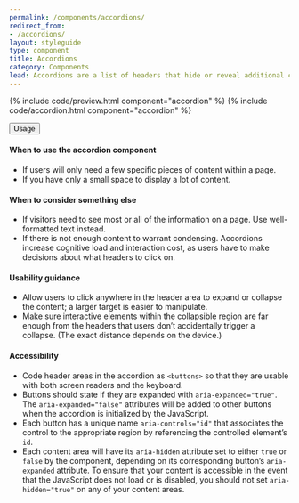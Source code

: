 ```yaml
---
permalink: /components/accordions/
redirect_from:
- /accordions/
layout: styleguide
type: component
title: Accordions
category: Components
lead: Accordions are a list of headers that hide or reveal additional content when selected.
---
```


{% include code/preview.html component="accordion" %}
{% include code/accordion.html component="accordion" %}
<div class="usa-accordion usa-accordion--bordered site-accordion-docs">
  <button class="usa-button-unstyled usa-accordion__button"
    aria-expanded="true" aria-controls="documentation">
    Usage
  </button>
  <div id="documentation" class="usa-accordion__content usa-prose site-prose">
    <h4>When to use the accordion component</h4>
    <ul class="usa-content-list">
      <li>If users will only need a few specific pieces of content within a page.</li>
      <li>If you have only a small space to display a lot of content.</li>
    </ul>
    <h4>When to consider something else</h4>
    <ul class="usa-content-list">
      <li>If visitors need to see most or all of the information on a page. Use well-formatted text instead.</li>
      <li>If there is not enough content to warrant condensing. Accordions increase cognitive load and interaction cost, as users have to make decisions about what headers to click on.</li>
    </ul>
    <h4>Usability guidance</h4>
    <ul class="usa-content-list">
      <li>Allow users to click anywhere in the header area to expand or collapse the content; a larger target is easier to manipulate.</li>
      <li>Make sure interactive elements within the collapsible region are far enough from the headers that users don’t accidentally trigger a collapse. (The exact distance depends on the device.)</li>
    </ul>
    <h4 class="usa-heading">Accessibility</h4>
    <ul class="usa-content-list">
      <li>
        Code header areas in the accordion as <code>&lt;buttons&gt;</code> so that they are usable with both screen readers and the keyboard.
      </li>
      <li>
        Buttons should state if they are expanded with <code>aria-expanded=<wbr>"true"</code>. The <code>aria-expanded=<wbr>"false"</code> attributes will be added to other buttons when the accordion is initialized by the JavaScript.
      </li>
      <li>
        Each button has a unique name <code>aria-controls=<wbr>"id"</code> that associates the control to the appropriate region by referencing the controlled element&rsquo;s <code>id</code>.
      </li>
      <li>
        Each content area will have its <code>aria-hidden</code> attribute set to either <code>true</code> or <code>false</code> by the component, depending on its corresponding button&rsquo;s <code>aria-expanded</code> attribute. To ensure that your content is accessible in the event that the JavaScript does not load or is disabled, you should not set <code>aria-hidden=<wbr>"true"</code> on any of your content areas.
      </li>
    </ul>
  </div>
</div>

